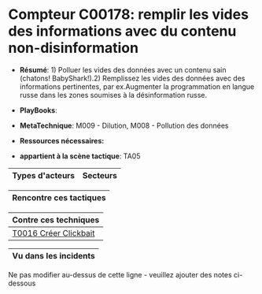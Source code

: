 # Compteur C00178: remplir les vides des informations avec du contenu non-disinformation

* **Résumé**: 1) Polluer les vides des données avec un contenu sain (chatons! BabyShark!).2) Remplissez les vides des données avec des informations pertinentes, par ex.Augmenter la programmation en langue russe dans les zones soumises à la désinformation russe.

* **PlayBooks**:

* **MetaTechnique**: M009 - Dilution, M008 - Pollution des données

* **Ressources nécessaires:**

* **appartient à la scène tactique**: TA05


|Types d'acteurs |Secteurs |
|----------- |------- |



|Rencontre ces tactiques |
|---------------------- |



|Contre ces techniques |
|------------------------- |
|[T0016 Créer Clickbait](../../generated_pages/techniques/T0016.md) |



|Vu dans les incidents |
|----------------- |


Ne pas modifier au-dessus de cette ligne - veuillez ajouter des notes ci-dessous